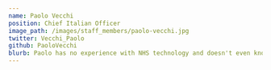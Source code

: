 ```yaml
---
name: Paolo Vecchi
position: Chief Italian Officer
image_path: /images/staff_members/paolo-vecchi.jpg
twitter: Vecchi_Paolo
github: PaoloVecchi
blurb: Paolo has no experience with NHS technology and doesn't even know who his GP is but he knows a lot about Open Source and good food which is what _really_ matters.
---
```

